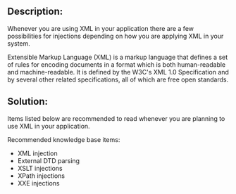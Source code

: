 ## Description:

Whenever you are using XML in your application there are a few possibilities for
injections depending on how you are applying XML in your system.

Extensible Markup Language (XML) is a markup language that defines a set of rules for
encoding documents in a format which is both human-readable and machine-readable. It is
defined by the W3C's XML 1.0 Specification and by several other related specifications,
all of which are free open standards.

## Solution:

Items listed below are recommended to read whenever you are planning to use XML in your
application.

Recommended knowledge base items:

- XML injection
- External DTD parsing
- XSLT injections
- XPath injections
- XXE injections
